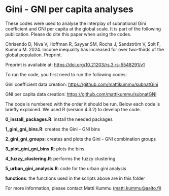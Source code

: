 # Gini - GNI per capita analyses

These codes were used to analyse the interplay of subnational Gini coefficient and GNI per capita at the global scale. It is part of the following publication.  Please do cite this paper when using the codes.

Chrisendo D, Niva V, Hoffman R, Sayyar SM, Rocha J, Sandström V, Solt F, Kummu M. 2024. Income inequality has increased for over two-thirds of the global population. Preprint. 

Preprint is available at: https://doi.org/10.21203/rs.3.rs-5548291/v1

To run the code, you first need to run the following codes:

Gini coefficient data creation: https://github.com/mattikummu/subnatGini

GNI per capita data creation: https://github.com/mattikummu/subnatGNI


The code is numbered with the order it should be run. Below each code is briefly explained. We used R (version 4.3.2) to develop the code.

**0_install_packages.R**: install the needed packages

**1_gini_gni_bins.R**: creates the Gini - GNI bins

**2_gini_gni_groups**: creates and plots the Gini - GNI combination groups

**3_plot_gini_gni_bins.R**: plots the bins

**4_fuzzy_clustering.R**: performs the fuzzy clustering

**5_urban_gini_analysis.R**:  code for the urban gini analysis


**functions**: the functions used in the scripts above are in this folder


For more information, please contact Matti Kummu (matti.kummu@aalto.fi)
